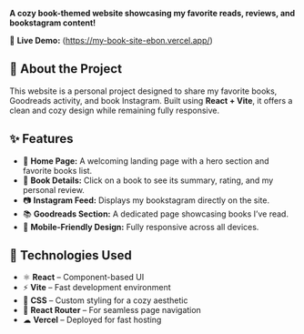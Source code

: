 **A cozy book-themed website showcasing my favorite reads, reviews, and bookstagram content!**

🔗 **Live Demo:** 
(https://my-book-site-ebon.vercel.app/)

## 📖 About the Project
This website is a personal project designed to share my favorite books, Goodreads activity, and book Instagram. Built using **React + Vite**, it offers a clean and cozy design while remaining fully responsive.

## ✨ Features
- 📌 **Home Page:** A welcoming landing page with a hero section and favorite books list.
- 📖 **Book Details:** Click on a book to see its summary, rating, and my personal review.
- 📷 **Instagram Feed:** Displays my bookstagram directly on the site.
- 📚 **Goodreads Section:** A dedicated page showcasing books I’ve read.
- 📱 **Mobile-Friendly Design:** Fully responsive across all devices.

## 🚀 Technologies Used
- ⚛ **React** – Component-based UI
- ⚡ **Vite** – Fast development environment
- 🎨 **CSS** – Custom styling for a cozy aesthetic
- 🔗 **React Router** – For seamless page navigation
- ☁ **Vercel** – Deployed for fast hosting
